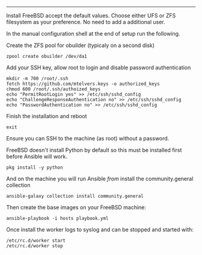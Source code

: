 ---

Install FreeBSD accept the default values.  Choose either UFS or ZFS
filesystem as your preference.  No need to add a additional user.

In the manual configuration shell at the end of setup run the following.

Create the ZFS pool for obuilder (typicaly on a second disk)

```shell
zpool create obuilder /dev/da1
```

Add your SSH key, allow root to login and disable password authentication

```shell
mkdir -m 700 /root/.ssh
fetch https://github.com/mtelvers.keys -o authorized_keys
chmod 600 /root/.ssh/authoized_keys
echo "PermitRootLogin yes" >> /etc/ssh/sshd_config
echo "ChallengeResponseAuthentication no" >> /etc/ssh/sshd_config
echo "PasswordAuthentication no" >> /etc/ssh/sshd_config
```

Finish the installation and reboot

```shell
exit
```

Ensure you can SSH to the machine (as root) without a password.

FreeBSD doesn't install Python by default so this must be installed
first before Ansible will work.

```shell
pkg install -y python
```

And on the machine you will run Ansible _from_ install the
community.general collection

```shell
ansible-galaxy collection install community.general
```

Then create the base images on your FreeBSD machine:

```shell
ansible-playbook -i hosts playbook.yml
```

Once install the worker logs to syslog and can be stopped and started with:

```shell
/etc/rc.d/worker start
/etc/rc.d/worker stop
```
